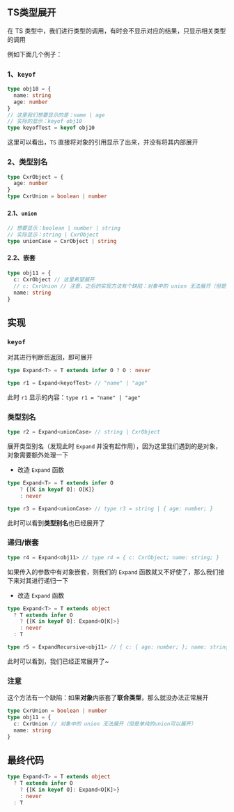 ## TS类型展开

在 TS 类型中，我们进行类型的调用，有时会不显示对应的结果，只显示相关类型的调用

例如下面几个例子：

### 1、`keyof`

```ts
type obj10 = {
  name: string
  age: number
}
// 这里我们想要显示的是：name | age
// 实际的显示：keyof obj10
type keyofTest = keyof obj10 
```

这里可以看出，`TS` 直接将对象的引用显示了出来，并没有将其内部展开

### 2、类型别名

```ts
type CxrObject = {
  age: number
}
type CxrUnion = boolean | number
```

#### 2.1、`union`

```ts
// 想要显示：boolean | number | string
// 实际显示：string | CxrObject
type unionCase = CxrObject | string
```

#### 2.2、嵌套

```ts
type obj11 = {
  c: CxrObject // 这里希望展开
  // c: CxrUnion // 注意，之后的实现方法有个缺陷：对象中的 union 无法展开（但是单纯的union可以展开）
  name: string
}
```



## 实现

### `keyof`

对其进行判断后返回，即可展开

```ts
type Expand<T> = T extends infer O ? O : never
```

```ts
type r1 = Expand<keyofTest> // "name" | "age"
```

此时 `r1` 显示的内容：`type r1 = "name" | "age"`



### 类型别名

```ts
type r2 = Expand<unionCase> // string | CxrObject
```

展开类型别名（发现此时 `Expand` 并没有起作用），因为这里我们遇到的是对象，对象需要额外处理一下

- 改造 `Expand` 函数

```ts
type Expand<T> = T extends infer O 
	? {[K in keyof O]: O[K]} 
	: never
```

```ts
type r3 = Expand<unionCase> // type r3 = string | { age: number; }
```

此时可以看到**类型别名**也已经展开了



### 递归/嵌套

```ts
type r4 = Expand<obj11> // type r4 = { c: CxrObject; name: string; }
```

如果传入的参数中有对象嵌套，则我们的 `Expand` 函数就又不好使了，那么我们接下来对其进行递归一下

- 改造 `Expand` 函数

```ts
type Expand<T> = T extends object 
  ? T extends infer O 
    ? {[K in keyof O]: Expand<O[K]>}
    : never
  : T
```

```ts
type r5 = ExpandRecursive<obj11> // { c: { age: number; }; name: string; }
```

此时可以看到，我们已经正常展开了~



### 注意

这个方法有一个缺陷：如果**对象**内嵌套了**联合类型**，那么就没办法正常展开

```ts
type CxrUnion = boolean | number
type obj11 = {
  c: CxrUnion // 对象中的 union 无法展开（但是单纯的union可以展开）
  name: string
}
```



## 最终代码

```ts
type Expand<T> = T extends object 
  ? T extends infer O 
    ? {[K in keyof O]: Expand<O[K]>}
    : never
  : T
```













